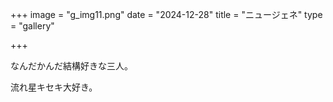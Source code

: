 +++
image = "g_img11.png"
date = "2024-12-28"
title = "ニュージェネ"
type = "gallery"

+++

なんだかんだ結構好きな三人。

流れ星キセキ大好き。